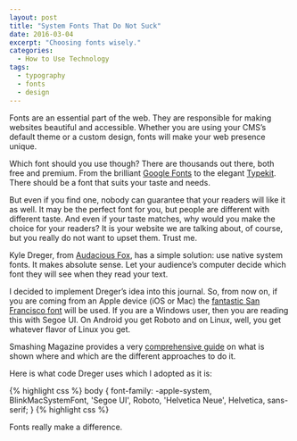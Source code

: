```yaml
---
layout: post
title: "System Fonts That Do Not Suck"
date: 2016-03-04
excerpt: "Choosing fonts wisely."
categories:
  - How to Use Technology
tags:
  - typography
  - fonts
  - design
---
```


Fonts are an essential part of the web. They are responsible for making websites beautiful and accessible. Whether you are using your CMS’s default theme or a custom design, fonts will make your web presence unique.

Which font should you use though? There are thousands out there, both free and premium. From the brilliant [Google Fonts](https://www.google.com/fonts) to the elegant [Typekit](https://typekit.com). There should be a font that suits your taste and needs.

But even if you find one, nobody can guarantee that your readers will like it as well. It may be the perfect font for you, but people are different with different taste. And even if your taste matches, why would you make the choice for your readers? It is your website we are talking about, of course, but you really do not want to upset them. Trust me.

Kyle Dreger, from [Audacious Fox](http://audaciousfox.com), has a simple solution: use native system fonts.  It makes absolute sense. Let your audience’s computer decide which font they will see when they read your text.

I decided to implement Dreger’s idea into this journal. So, from now on, if you are coming from an Apple device (iOS or Mac) the [fantastic San Francisco font](/thoughts-on-el-capitan) will be used. If you are a Windows user, then you are reading this with Segoe UI. On Android you get Roboto and on Linux, well, you get whatever flavor of Linux you get.

<i class="fa fa-lightbulb-o"></i> Smashing Magazine provides a very <a href="https://www.smashingmagazine.com/2015/11/using-system-ui-fonts-practical-guide/#details-of-approach-b">comprehensive guide</a> on what is shown where and which are the different approaches to do it.

Here is what code Dreger uses which I adopted as it is:

{% highlight css %}
body {
font-family: -apple-system, BlinkMacSystemFont, 'Segoe UI', Roboto, 'Helvetica Neue', Helvetica, sans-serif;
}
{% highlight css %}

Fonts really make a difference.
